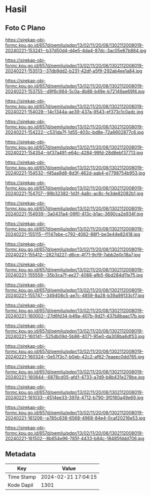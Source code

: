 # Hasil

## Foto C Plano

https://sirekap-obj-formc.kpu.go.id/657d/pemilu/pdpr/13/02/11/20/08/1302112008019-20240221-153241--b37d50d4-d4e5-4da4-87dc-3ac05e87b884.jpg

https://sirekap-obj-formc.kpu.go.id/657d/pemilu/pdpr/13/02/11/20/08/1302112008019-20240221-153513--37db9dd2-b231-42df-a5f9-292ab4ee1a84.jpg

https://sirekap-obj-formc.kpu.go.id/657d/pemilu/pdpr/13/02/11/20/08/1302112008019-20240221-153755--d9f6c984-5c0a-4b88-b49e-b72146ae69f4.jpg

https://sirekap-obj-formc.kpu.go.id/657d/pemilu/pdpr/13/02/11/20/08/1302112008019-20240221-154028--14c1344a-ae39-437a-9543-ef373c1c0adc.jpg

https://sirekap-obj-formc.kpu.go.id/657d/pemilu/pdpr/13/02/11/20/08/1302112008019-20240221-154222--c531da7f-1d55-403c-bd8e-72a6602877c6.jpg

https://sirekap-obj-formc.kpu.go.id/657d/pemilu/pdpr/13/02/11/20/08/1302112008019-20240221-154354--bf37a491-e64c-4284-99fd-28d8ebf37713.jpg

https://sirekap-obj-formc.kpu.go.id/657d/pemilu/pdpr/13/02/11/20/08/1302112008019-20240221-154532--f45aa9d8-8d3f-462d-aab4-e7798754b953.jpg

https://sirekap-obj-formc.kpu.go.id/657d/pemilu/pdpr/13/02/11/20/08/1302112008019-20240221-154707--99b32382-1d3f-4a8c-ac8c-fe3de82082b1.jpg

https://sirekap-obj-formc.kpu.go.id/657d/pemilu/pdpr/13/02/11/20/08/1302112008019-20240221-154939--3a0431a4-09f0-413c-b1ac-3690ca2e934f.jpg

https://sirekap-obj-formc.kpu.go.id/657d/pemilu/pdpr/13/02/11/20/08/1302112008019-20240221-155115--f1147ebe-c792-4062-88f1-be3e44e82418.jpg

https://sirekap-obj-formc.kpu.go.id/657d/pemilu/pdpr/13/02/11/20/08/1302112008019-20240221-155412--2827d227-d6ce-4f71-9cf9-7abb2e0c18a7.jpg

https://sirekap-obj-formc.kpu.go.id/657d/pemilu/pdpr/13/02/11/20/08/1302112008019-20240221-155559--35b3ca7f-ee27-4088-afb5-6bd284d11e75.jpg

https://sirekap-obj-formc.kpu.go.id/657d/pemilu/pdpr/13/02/11/20/08/1302112008019-20240221-155747--349408c5-ae7c-4859-8a28-b39a99133cf7.jpg

https://sirekap-obj-formc.kpu.go.id/657d/pemilu/pdpr/13/02/11/20/08/1302112008019-20240221-160002--27d6fd34-b49a-407b-9d21-437b8baac17b.jpg

https://sirekap-obj-formc.kpu.go.id/657d/pemilu/pdpr/13/02/11/20/08/1302112008019-20240221-160141--525db09d-5b86-4071-95e0-da308ba6df53.jpg

https://sirekap-obj-formc.kpu.go.id/657d/pemilu/pdpr/13/02/11/20/08/1302112008019-20240221-160324--0e57f3c7-b0eb-42c2-af62-7eaeec0dd765.jpg

https://sirekap-obj-formc.kpu.go.id/657d/pemilu/pdpr/13/02/11/20/08/1302112008019-20240221-160844--6878cd05-afd1-4733-a7d9-b8b431e278be.jpg

https://sirekap-obj-formc.kpu.go.id/657d/pemilu/pdpr/13/02/11/20/08/1302112008019-20240221-161033--4514ee33-397d-4712-b790-3f0160a49e69.jpg

https://sirekap-obj-formc.kpu.go.id/657d/pemilu/pdpr/13/02/11/20/08/1302112008019-20240221-161206--a785c838-6568-4968-84e4-0caf20216e53.jpg

https://sirekap-obj-formc.kpu.go.id/657d/pemilu/pdpr/13/02/11/20/08/1302112008019-20240221-161502--8b654e96-785f-4433-b84c-18485fddd706.jpg


## Metadata

| Key        | Value               |
| ---------- | ------------------- |
| Time Stamp | 2024-02-21 17:04:15 |
| Kode Dapil | 1301                |




